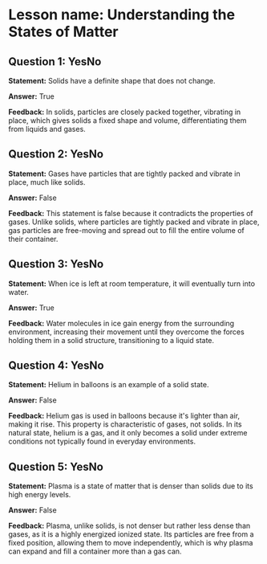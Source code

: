 # Lesson name: Understanding the States of Matter

## Question 1: YesNo

**Statement:** Solids have a definite shape that does not change.

**Answer:** True

**Feedback:**
In solids, particles are closely packed together, vibrating in place, which gives solids a fixed shape and volume, differentiating them from liquids and gases.


## Question 2: YesNo

**Statement:** Gases have particles that are tightly packed and vibrate in place, much like solids.

**Answer:** False

**Feedback:**
This statement is false because it contradicts the properties of gases. Unlike solids, where particles are tightly packed and vibrate in place, gas particles are free-moving and spread out to fill the entire volume of their container.


## Question 3: YesNo

**Statement:** When ice is left at room temperature, it will eventually turn into water.

**Answer:** True

**Feedback:**
Water molecules in ice gain energy from the surrounding environment, increasing their movement until they overcome the forces holding them in a solid structure, transitioning to a liquid state.


## Question 4: YesNo

**Statement:** Helium in balloons is an example of a solid state.

**Answer:** False

**Feedback:**
Helium gas is used in balloons because it's lighter than air, making it rise. This property is characteristic of gases, not solids. In its natural state, helium is a gas, and it only becomes a solid under extreme conditions not typically found in everyday environments.


## Question 5: YesNo

**Statement:** Plasma is a state of matter that is denser than solids due to its high energy levels.

**Answer:** False

**Feedback:**
Plasma, unlike solids, is not denser but rather less dense than gases, as it is a highly energized ionized state. Its particles are free from a fixed position, allowing them to move independently, which is why plasma can expand and fill a container more than a gas can.

